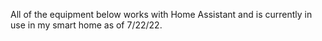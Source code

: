All of the equipment below works with Home Assistant and is currently in use in my smart home as of 7/22/22. 
